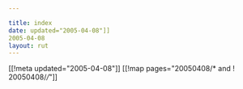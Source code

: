 ```yaml
---

title: index
date: updated="2005-04-08"]]
2005-04-08
layout: rut
---
```


[[!meta updated="2005-04-08"]]
[[!map pages="20050408/* and ! 20050408/*/*"]]
